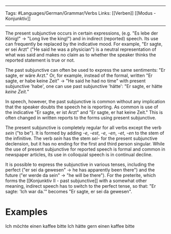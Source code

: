 ___
Tags: #Languages/German/Grammar/Verbs 
Links: [[Verben]] [[Modus - Konjunktiv]]
___
The present subjunctive occurs in certain expressions, (e.g. "Es lebe der König!" -> "Long live the king!") and in indirect (reported) speech. Its use can frequently be replaced by the indicative mood. For example, "Er sagte, er sei Arzt"  ("He said he was a physician") is a neutral representation of what was said and makes no claim as to whether the speaker thinks the reported statement is true or not.

The past subjunctive can often be used to express the same sentiments: "Er sagte, er wäre Arzt." Or, for example, instead of the formal, written "Er sagte, er habe keine Zeit"  -> "He said he had no time" with present subjunctive 'habe', one can use past subjunctive 'hätte': "Er sagte, er hätte _keine Zeit._"

In speech, however, the past subjunctive is common without any implication that the speaker doubts the speech he is reporting. As common is use of the indicative "Er sagte, er ist Arzt" and "Er sagte, er hat keine Zeit." This is often changed in written reports to the forms using present subjunctive.

The present subjunctive is completely regular for all verbs except the verb _sein_ ("to be"). It is formed by adding _-e_, _-est_, _-e_, _-en_, _-et_, _-en_ to the stem of the infinitive. The verb _sein_ has the stem _sei-_ for the present subjunctive declension, but it has no ending for the first and third person singular. While the use of present subjunctive for reported speech is formal and common in newspaper articles, its use in colloquial speech is in continual decline.

It is possible to express the subjunctive in various tenses, including the perfect ("er sei da gewesen" -> he has apparently been there") and the future ("er werde da sein" -> "he will be there"). For the preterite, which forms the [[Konjunktiv II - past subjunctive]] with a somewhat other meaning, indirect speech has to switch to the perfect tense, so that: "Er sagte: 'Ich war da.'" becomes "Er sagte, er sei da gewesen".


# Examples
Ich möchte einen kaffee bitte
Ich hätte gern einen kaffee bitte

